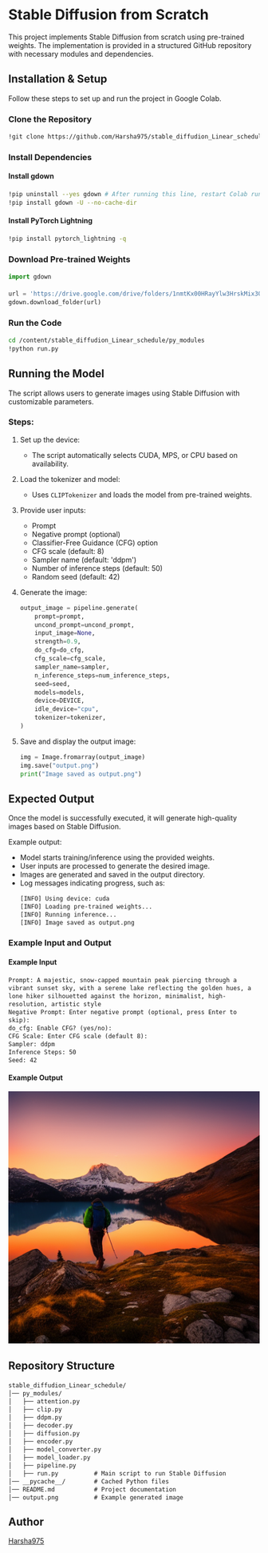 # Stable Diffusion from Scratch

This project implements Stable Diffusion from scratch using pre-trained weights. The implementation is provided in a structured GitHub repository with necessary modules and dependencies.

## Installation & Setup

Follow these steps to set up and run the project in Google Colab.

### Clone the Repository

```bash
!git clone https://github.com/Harsha975/stable_diffudion_Linear_schedule.git
```

### Install Dependencies

#### Install gdown

```bash
!pip uninstall --yes gdown # After running this line, restart Colab runtime
!pip install gdown -U --no-cache-dir
```

#### Install PyTorch Lightning

```bash
!pip install pytorch_lightning -q
```

### Download Pre-trained Weights

```python
import gdown

url = 'https://drive.google.com/drive/folders/1nmtKx00HRayYlw3HrskMix3Q48uhW2ta?usp=sharing'
gdown.download_folder(url)
```

### Run the Code

```bash
cd /content/stable_diffudion_Linear_schedule/py_modules
!python run.py
```

## Running the Model

The script allows users to generate images using Stable Diffusion with customizable parameters.

### Steps:

1. Set up the device:
   - The script automatically selects CUDA, MPS, or CPU based on availability.

2. Load the tokenizer and model:
   - Uses `CLIPTokenizer` and loads the model from pre-trained weights.

3. Provide user inputs:
   - Prompt
   - Negative prompt (optional)
   - Classifier-Free Guidance (CFG) option
   - CFG scale (default: 8)
   - Sampler name (default: 'ddpm')
   - Number of inference steps (default: 50)
   - Random seed (default: 42)

4. Generate the image:
   ```python
   output_image = pipeline.generate(
       prompt=prompt,
       uncond_prompt=uncond_prompt,
       input_image=None,
       strength=0.9,
       do_cfg=do_cfg,
       cfg_scale=cfg_scale,
       sampler_name=sampler,
       n_inference_steps=num_inference_steps,
       seed=seed,
       models=models,
       device=DEVICE,
       idle_device="cpu",
       tokenizer=tokenizer,
   )
   ```

5. Save and display the output image:
   ```python
   img = Image.fromarray(output_image)
   img.save("output.png")
   print("Image saved as output.png")
   ```

## Expected Output

Once the model is successfully executed, it will generate high-quality images based on Stable Diffusion.

Example output:

- Model starts training/inference using the provided weights.
- User inputs are processed to generate the desired image.
- Images are generated and saved in the output directory.
- Log messages indicating progress, such as:
  ```
  [INFO] Using device: cuda
  [INFO] Loading pre-trained weights...
  [INFO] Running inference...
  [INFO] Image saved as output.png
  ```

### Example Input and Output

#### Example Input
```
Prompt: A majestic, snow-capped mountain peak piercing through a vibrant sunset sky, with a serene lake reflecting the golden hues, a lone hiker silhouetted against the horizon, minimalist, high-resolution, artistic style
Negative Prompt: Enter negative prompt (optional, press Enter to skip):
do_cfg: Enable CFG? (yes/no): 
CFG Scale: Enter CFG scale (default 8):
Sampler: ddpm
Inference Steps: 50
Seed: 42
```

#### Example Output

![Generated Image](output.png)

## Repository Structure

```
stable_diffudion_Linear_schedule/
│── py_modules/
│   ├── attention.py
│   ├── clip.py
│   ├── ddpm.py
│   ├── decoder.py
│   ├── diffusion.py
│   ├── encoder.py
│   ├── model_converter.py
│   ├── model_loader.py
│   ├── pipeline.py
│   ├── run.py          # Main script to run Stable Diffusion
│── __pycache__/        # Cached Python files
│── README.md           # Project documentation
│── output.png          # Example generated image
```

## Author

[Harsha975](https://github.com/Harsha975)


